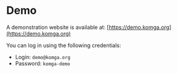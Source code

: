 # Demo

A demonstration website is available at: [https://demo.komga.org](https://demo.komga.org)

You can log in using the following credentials:
- Login: `demo@komga.org`
- Password: `komga-demo`